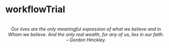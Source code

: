 # workflowTrial
<!-- QUOTE:START -->
<p align="center"><br><i>Our lives are the only meaningful expression of what we believe and in Whom we believe. And the only real wealth, for any of us, lies in our faith.</i><br><i>– Gordon Hinckley.</i><br></p>
<!-- QUOTE:END -->

